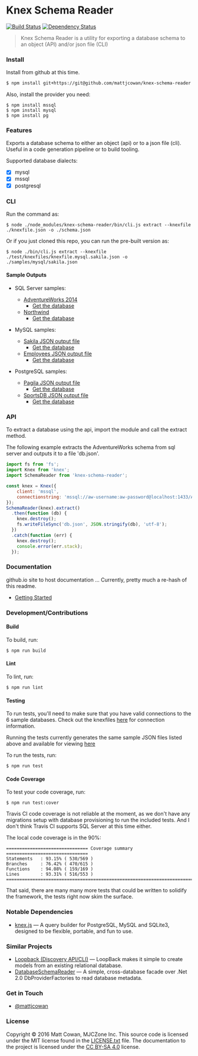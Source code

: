 # Knex Schema Reader

[![Build Status](http://img.shields.io/travis/mattjcowan/knex-schema-reader/master.svg?style=flat-square)](https://travis-ci.org/mattjcowan/knex-schema-reader)
[![Dependency Status](http://img.shields.io/david/dev/mattjcowan/knex-schema-reader.svg?style=flat-square)](https://david-dm.org/mattjcowan/knex-schema-reader#info=devDependencies)
<!-- [![Coverage Status](https://img.shields.io/coveralls/mattjcowan/knex-schema-reader.svg?style=flat-square)](https://coveralls.io/github/mattjcowan/knex-schema-reader) -->

> Knex Schema Reader is a utility for exporting a database schema to an object (API) and/or json file (CLI)

### Install

Install from github at this time.

```sh
$ npm install git+https://git@github.com/mattjcowan/knex-schema-reader
```

Also, install the provider you need:

```shell
$ npm install mssql
$ npm install mysql
$ npm install pg
```

### Features

Exports a database schema to either an object (api) or to a json file (cli). Useful in a code generation pipeline or to build tooling.

Supported database dialects:

- [x] mysql
- [x] mssql
- [x] postgresql

### CLI

Run the command as:

```shell
$ node ./node_modules/knex-schema-reader/bin/cli.js extract --knexfile ./knexfile.json -o ./schema.json
```

Or if you just cloned this repo, you can run the pre-built version as:

```shell
$ node ./bin/cli.js extract --knexfile ./test/knexfiles/knexfile.mysql.sakila.json -o ./samples/mysql/sakila.json
```

#### Sample Outputs

- SQL Server samples:
  - [AdventureWorks 2014](https://github.com/mattjcowan/knex-schema-reader/blob/master/samples/mssql/adventureworks.json)
    - [Get the database](https://msftdbprodsamples.codeplex.com/releases)
  - [Northwind](https://github.com/mattjcowan/knex-schema-reader/blob/master/samples/mssql/northwind.json)
    - [Get the database](https://northwinddatabase.codeplex.com/releases/view/71634)

- MySQL samples:
  - [Sakila JSON output file](https://github.com/mattjcowan/knex-schema-reader/blob/master/samples/mysql/sakila.json)
    - [Get the database](https://dev.mysql.com/doc/sakila/en/)
  - [Employees JSON output file](https://github.com/mattjcowan/knex-schema-reader/blob/master/samples/mysql/employees.json)
    - [Get the database](https://dev.mysql.com/doc/employee/en/)

- PostgreSQL samples:
  - [Pagila JSON output file](https://github.com/mattjcowan/knex-schema-reader/blob/master/samples/postgresql/pagila.json)
    - [Get the database](http://www.postgresqltutorial.com/postgresql-sample-database/)
  - [SportsDB JSON output file](https://github.com/mattjcowan/knex-schema-reader/blob/master/samples/postgresql/sportsdb.json)
    - [Get the database](http://www.sportsdb.org/sd/samples)

### API

To extract a database using the api, import the module and call the
extract method.

The following example extracts the AdventureWorks schema from sql server
and outputs it to a file 'db.json'.

```javascript
import fs from 'fs';
import Knex from 'knex';
import SchemaReader from 'knex-schema-reader';

const knex = Knex({
    client: 'mssql',
    connectionstring: 'mssql://aw-username:aw-password@localhost:1433/AdventureWorks2014'
});
SchemaReader(knex).extract()
  .then(function (db) {
    knex.destroy();
    fs.writeFileSync('db.json', JSON.stringify(db), 'utf-8');
  })
  .catch(function (err) {
    knex.destroy();
    console.error(err.stack);
  });

```

### Documentation

github.io site to host documentation ... Currently, pretty much a re-hash of this readme.

* [Getting Started](https://mattjcowan.github.io/knex-schema-reader/getting-started)

### Development/Contributions

#### Build

To build, run:

```shell
$ npm run build
```

#### Lint

To lint, run:

```shell
$ npm run lint
```

#### Testing

To run tests, you'll need to make sure that you have valid connections to the 6 sample databases.
Check out the knexfiles [here](https://github.com/mattjcowan/knex-schema-reader/tree/master/test/knexfiles) for connection information.

Running the tests currently generates the same sample JSON files listed above and available
for viewing [here](https://github.com/mattjcowan/knex-schema-reader/tree/master/samples)

To run the tests, run:

```shell
$ npm run test
```

#### Code Coverage

To test your code coverage, run:

```shell
$ npm run test:cover
```

Travis CI code coverage is not reliable at the moment, as we don't have any migrations setup
with database provisioning to run the included tests. And I don't think Travis CI supports
SQL Server at this time either.

The local code coverage is in the 90%:

```
=============================== Coverage summary ===============================
Statements   : 93.15% ( 530/569 )
Branches     : 76.42% ( 470/615 )
Functions    : 94.08% ( 159/169 )
Lines        : 93.31% ( 516/553 )
================================================================================
```

That said, there are many many more tests that could be written to solidify the 
framework, the tests right now skim the surface.

### Notable Dependencies

* [knex.js](https://github.com/tgriesser/knex) — A query builder for PostgreSQL, MySQL and SQLite3, designed to be flexible, portable, and fun to use. [](http://knexjs.org)

### Similar Projects

* [Loopback (Discovery API/CLI)](https://loopback.io/doc/en/lb2/Discovering-models-from-relational-databases.html) — LoopBack makes it simple to create models from an existing relational database.
* [DatabaseSchemaReader](https://github.com/martinjw/dbschemareader) — A simple, cross-database facade over .Net 2.0 DbProviderFactories to read database metadata.

### Get in Touch

* [@mattjcowan](https://twitter.com/mattjcowan)

### License

Copyright © 2016 Matt Cowan, MJCZone Inc. This source code is licensed under the MIT license found in
the [LICENSE.txt](https://github.com/mattjcowan/knex-schema-reader/blob/master/LICENSE.txt) file.
The documentation to the project is licensed under the [CC BY-SA 4.0](http://creativecommons.org/licenses/by-sa/4.0/)
license.

